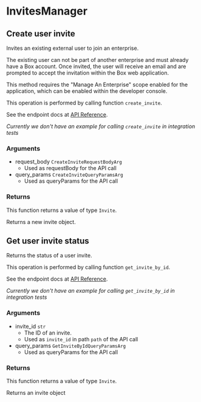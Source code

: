 # InvitesManager

## Create user invite

Invites an existing external user to join an enterprise.

The existing user can not be part of another enterprise and
must already have a Box account. Once invited, the user will receive an
email and are prompted to accept the invitation within the
Box web application.

This method requires the &quot;Manage An Enterprise&quot; scope enabled for
the application, which can be enabled within the developer console.

This operation is performed by calling function `create_invite`.

See the endpoint docs at
[API Reference](https://developer.box.com/reference/post-invites/).

*Currently we don't have an example for calling `create_invite` in integration tests*

### Arguments

- request_body `CreateInviteRequestBodyArg`
  - Used as requestBody for the API call
- query_params `CreateInviteQueryParamsArg`
  - Used as queryParams for the API call


### Returns

This function returns a value of type `Invite`.

Returns a new invite object.


## Get user invite status

Returns the status of a user invite.

This operation is performed by calling function `get_invite_by_id`.

See the endpoint docs at
[API Reference](https://developer.box.com/reference/get-invites-id/).

*Currently we don't have an example for calling `get_invite_by_id` in integration tests*

### Arguments

- invite_id `str`
  - The ID of an invite.
  - Used as `invite_id` in path `path` of the API call
- query_params `GetInviteByIdQueryParamsArg`
  - Used as queryParams for the API call


### Returns

This function returns a value of type `Invite`.

Returns an invite object


